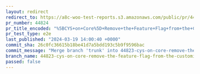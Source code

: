 ```yaml
---
layout: redirect
redirect_to: https://a8c-woo-test-reports.s3.amazonaws.com/public/pr/44824/e2e/index.html
pr_number: 44824
pr_title_encoded: "%5BCYS+on+Core%5D+Remove+the+Feature+Flag+from+the+Customize+Your+Store+flow+on+Core"
pr_test_type: e2e
last_published: "2024-03-19 14:00:40 +0000"
commit_sha: 26c0fc36615b18be41d7a5bdd193c5b9f9596bac
commit_message: "Merge branch 'trunk' into 44823-cys-on-core-remove-the-feature-flag-f…"
branch_name: 44823-cys-on-core-remove-the-feature-flag-from-the-customize-your-store-flow-on-core
passed: false
---
```

